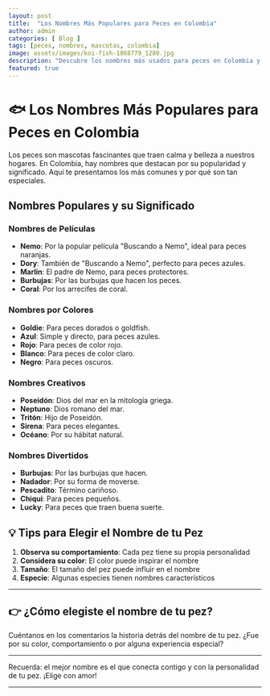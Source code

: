 ```yaml
---
layout: post
title:  "Los Nombres Más Populares para Peces en Colombia"
author: admin
categories: [ Blog ]
tags: [peces, nombres, mascotas, colombia]
image: assets/images/koi-fish-1868779_1280.jpg
description: "Descubre los nombres más usados para peces en Colombia y el significado detrás de cada uno"
featured: true
---
```

# 🐟 Los Nombres Más Populares para Peces en Colombia

Los peces son mascotas fascinantes que traen calma y belleza a nuestros hogares. En Colombia, hay nombres que destacan por su popularidad y significado. Aquí te presentamos los más comunes y por qué son tan especiales.

## Nombres Populares y su Significado

### Nombres de Películas
- **Nemo**: Por la popular película "Buscando a Nemo", ideal para peces naranjas.
- **Dory**: También de "Buscando a Nemo", perfecto para peces azules.
- **Marlin**: El padre de Nemo, para peces protectores.
- **Burbujas**: Por las burbujas que hacen los peces.
- **Coral**: Por los arrecifes de coral.

### Nombres por Colores
- **Goldie**: Para peces dorados o goldfish.
- **Azul**: Simple y directo, para peces azules.
- **Rojo**: Para peces de color rojo.
- **Blanco**: Para peces de color claro.
- **Negro**: Para peces oscuros.

### Nombres Creativos
- **Poseidón**: Dios del mar en la mitología griega.
- **Neptuno**: Dios romano del mar.
- **Tritón**: Hijo de Poseidón.
- **Sirena**: Para peces elegantes.
- **Océano**: Por su hábitat natural.

### Nombres Divertidos
- **Burbujas**: Por las burbujas que hacen.
- **Nadador**: Por su forma de moverse.
- **Pescadito**: Término cariñoso.
- **Chiqui**: Para peces pequeños.
- **Lucky**: Para peces que traen buena suerte.

## 💡 Tips para Elegir el Nombre de tu Pez

1. **Observa su comportamiento**: Cada pez tiene su propia personalidad
2. **Considera su color**: El color puede inspirar el nombre
3. **Tamaño**: El tamaño del pez puede influir en el nombre
4. **Especie**: Algunas especies tienen nombres característicos

---

## 👉 ¿Cómo elegiste el nombre de tu pez?

Cuéntanos en los comentarios la historia detrás del nombre de tu pez. ¿Fue por su color, comportamiento o por alguna experiencia especial?

---

Recuerda: el mejor nombre es el que conecta contigo y con la personalidad de tu pez. ¡Elige con amor!

--- 